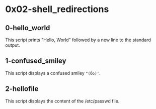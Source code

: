 # 0x02-shell_redirections

## 0-hello_world
This script prints "Hello, World" followed by a new line to the standard output.

## 1-confused_smiley
This script displays a confused smiley `"(Ôo)'`.

## 2-hellofile
This script displays the content of the /etc/passwd file.
